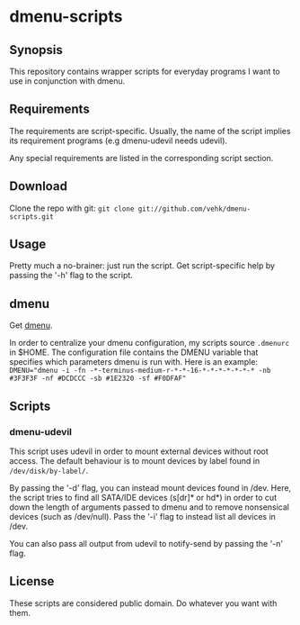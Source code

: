 dmenu-scripts
=============

## Synopsis
This repository contains wrapper scripts for everyday programs I
want to use in conjunction with dmenu.

## Requirements
The requirements are script-specific. Usually, the name of the script
implies its requirement programs (e.g dmenu-udevil needs udevil).

Any special requirements are listed in the corresponding script
section.

## Download
Clone the repo with git:
`git clone git://github.com/vehk/dmenu-scripts.git`

## Usage
Pretty much a no-brainer: just run the script.
Get script-specific help by passing the '-h' flag to the script.

## dmenu
Get [dmenu](http://tools.suckless.org/dmenu).

In order to centralize your dmenu configuration, my scripts source
`.dmenurc` in $HOME.
The configuration file contains the DMENU variable that specifies
which parameters dmenu is run with. Here is an example:
`DMENU="dmenu -i -fn -*-terminus-medium-r-*-*-16-*-*-*-*-*-*-* -nb #3F3F3F -nf #DCDCCC -sb #1E2320 -sf #F0DFAF"`

## Scripts

### dmenu-udevil
This script uses udevil in order to mount external devices without
root access. The default behaviour is to mount devices by label
found in `/dev/disk/by-label/`.

By passing the '-d' flag, you can instead mount devices found in /dev.
Here, the script tries to find all SATA/IDE devices (s[dr]\* or hd\*) in
order to cut down the length of arguments passed to dmenu and to
remove nonsensical devices (such as /dev/null).
Pass the '-i' flag to instead list all devices in /dev.

You can also pass all output from udevil to notify-send by passing the '-n'
flag.

## License
These scripts are considered public domain. Do whatever you want with
them.
